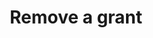 ---
title: Remove a grant

command:
  name: remove
  aliases:
    - delete
    - unassign
  description: Remove a grant assignment of a KAS to an Attribute Definition or Value
  flags:
    - name: attribute-id
      shorthand: a
      description: The ID of the Attribute Definition being unassigned the KAS grant
      required: true
    - name: value-id
      shorthand: v
      description: The ID of the Value being unassigned the KAS Grant
      required: true
    - name: kas-id
      shorthand: k
      description: The Key Access Server (KAS) ID being unassigned a grant
      required: true
---